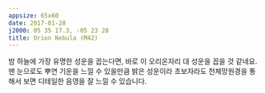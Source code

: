 ```yaml
---
appsize: 65x60
date: 2017-01-28
j2000: 05 35 17.3, -05 23 28
title: Orion Nebula (M42)
---
```


밤 하늘에 가장 유명한 성운을 꼽는다면, 바로 이 오리온자리 대 성운을 꼽을 것 같네요.
맨 눈으로도 뿌연 기운을 느낄 수 있을만큼 밝은 성운이라 초보자라도 천체망원경을 통해서 보면 디테일한 음영을 잘 느낄 수 있습니다.